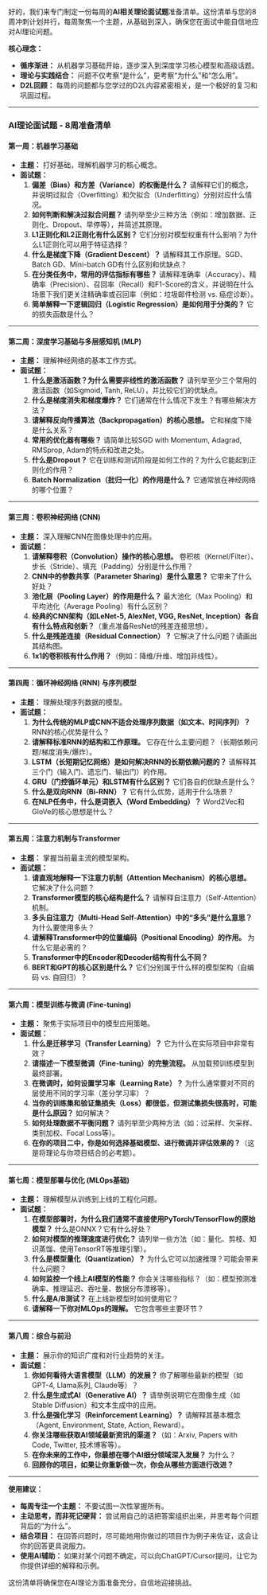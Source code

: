 好的，我们来专门制定一份每周的**AI相关理论面试题**准备清单。这份清单与您的8周冲刺计划并行，每周聚焦一个主题，从基础到深入，确保您在面试中能自信地应对AI理论问题。

**核心理念：**
*   **循序渐进：** 从机器学习基础开始，逐步深入到深度学习核心模型和高级话题。
*   **理论与实践结合：** 问题不仅考察“是什么”，更考察“为什么”和“怎么用”。
*   **D2L回顾：** 每周的问题都与您学过的D2L内容紧密相关，是一个极好的复习和巩固过程。

---

### **AI理论面试题 - 8周准备清单**

#### **第一周：机器学习基础**

*   **主题：** 打好基础，理解机器学习的核心概念。
*   **面试题：**
    1.  **偏差（Bias）和方差（Variance）的权衡是什么？** 请解释它们的概念，并说明过拟合（Overfitting）和欠拟合（Underfitting）分别对应什么情况。
    2.  **如何判断和解决过拟合问题？** 请列举至少三种方法（例如：增加数据、正则化、Dropout、早停等），并简述其原理。
    3.  **L1正则化和L2正则化有什么区别？** 它们分别对模型权重有什么影响？为什么L1正则化可以用于特征选择？
    4.  **什么是梯度下降（Gradient Descent）？** 请解释其工作原理。SGD、Batch GD、Mini-batch GD有什么区别和优缺点？
    5.  **在分类任务中，常用的评估指标有哪些？** 请解释准确率（Accuracy）、精确率（Precision）、召回率（Recall）和F1-Score的含义，并说明在什么场景下我们更关注精确率或召回率（例如：垃圾邮件检测 vs. 癌症诊断）。
    6.  **简单解释一下逻辑回归（Logistic Regression）是如何用于分类的？** 它的损失函数是什么？

---

#### **第二周：深度学习基础与多层感知机 (MLP)**

*   **主题：** 理解神经网络的基本工作方式。
*   **面试题：**
    1.  **什么是激活函数？为什么需要非线性的激活函数？** 请列举至少三个常用的激活函数（如Sigmoid, Tanh, ReLU），并比较它们的优缺点。
    2.  **什么是梯度消失和梯度爆炸？** 它们通常在什么情况下发生？有哪些解决方法？
    3.  **请解释反向传播算法（Backpropagation）的核心思想。** 它和梯度下降是什么关系？
    4.  **常用的优化器有哪些？** 请简单比较SGD with Momentum, Adagrad, RMSprop, Adam的特点和改进之处。
    5.  **什么是Dropout？** 它在训练和测试阶段是如何工作的？为什么它能起到正则化的作用？
    6.  **Batch Normalization（批归一化）的作用是什么？** 它通常放在神经网络的哪个位置？

---

#### **第三周：卷积神经网络 (CNN)**

*   **主题：** 深入理解CNN在图像处理中的应用。
*   **面试题：**
    1.  **请解释卷积（Convolution）操作的核心思想。** 卷积核（Kernel/Filter）、步长（Stride）、填充（Padding）分别是什么作用？
    2.  **CNN中的参数共享（Parameter Sharing）是什么意思？** 它带来了什么好处？
    3.  **池化层（Pooling Layer）的作用是什么？** 最大池化（Max Pooling）和平均池化（Average Pooling）有什么区别？
    4.  **经典的CNN架构（如LeNet-5, AlexNet, VGG, ResNet, Inception）各自有什么特点和创新？**（重点准备ResNet的残差连接思想）。
    5.  **什么是残差连接（Residual Connection）？** 它解决了什么问题？请画出其结构图。
    6.  **1x1的卷积核有什么作用？**（例如：降维/升维、增加非线性）。

---

#### **第四周：循环神经网络 (RNN) 与序列模型**

*   **主题：** 理解处理序列数据的模型。
*   **面试题：**
    1.  **为什么传统的MLP或CNN不适合处理序列数据（如文本、时间序列）？** RNN的核心优势是什么？
    2.  **请解释标准RNN的结构和工作原理。** 它存在什么主要问题？（长期依赖问题/梯度消失/爆炸）。
    3.  **LSTM（长短期记忆网络）是如何解决RNN的长期依赖问题的？** 请解释其三个门（输入门、遗忘门、输出门）的作用。
    4.  **GRU（门控循环单元）和LSTM有什么区别？** 它们各自的优缺点是什么？
    5.  **什么是双向RNN（Bi-RNN）？** 它有什么优势，适用于什么场景？
    6.  **在NLP任务中，什么是词嵌入（Word Embedding）？** Word2Vec和GloVe的核心思想是什么？

---

#### **第五周：注意力机制与Transformer**

*   **主题：** 掌握当前最主流的模型架构。
*   **面试题：**
    1.  **请直观地解释一下注意力机制（Attention Mechanism）的核心思想。** 它解决了什么问题？
    2.  **Transformer模型的核心结构是什么？** 请解释自注意力（Self-Attention）机制。
    3.  **多头自注意力（Multi-Head Self-Attention）中的“多头”是什么意思？** 为什么要使用多头？
    4.  **请解释Transformer中的位置编码（Positional Encoding）的作用。** 为什么它是必需的？
    5.  **Transformer中的Encoder和Decoder结构有什么不同？**
    6.  **BERT和GPT的核心区别是什么？** 它们分别属于什么样的模型架构（自编码 vs. 自回归）？

---

#### **第六周：模型训练与微调 (Fine-tuning)**

*   **主题：** 聚焦于实际项目中的模型应用策略。
*   **面试题：**
    1.  **什么是迁移学习（Transfer Learning）？** 它为什么在实际项目中非常有效？
    2.  **请描述一下模型微调（Fine-tuning）的完整流程。** 从加载预训练模型到最终部署。
    3.  **在微调时，如何设置学习率（Learning Rate）？** 为什么通常要对不同的层使用不同的学习率（差分学习率）？
    4.  **当你的训练集和验证集损失（Loss）都很低，但测试集损失很高时，可能是什么原因？** 如何解决？
    5.  **如何处理数据不平衡问题？** 请列举至少两种方法（如：过采样、欠采样、类别加权、Focal Loss等）。
    6.  **在你的项目二中，你是如何选择基础模型、进行微调并评估效果的？**（这是将理论与你项目结合的必考题）。

---

#### **第七周：模型部署与优化 (MLOps基础)**

*   **主题：** 理解模型从训练到上线的工程化问题。
*   **面试题：**
    1.  **在模型部署时，为什么我们通常不直接使用PyTorch/TensorFlow的原始模型？** 什么是ONNX？它有什么好处？
    2.  **如何对模型的推理速度进行优化？** 请列举一些方法（如：量化、剪枝、知识蒸馏、使用TensorRT等推理引擎）。
    3.  **什么是模型量化（Quantization）？** 为什么它可以加速推理？可能会带来什么问题？
    4.  **如何监控一个线上AI模型的性能？** 你会关注哪些指标？（如：模型预测准确率、推理延迟、吞吐量、数据分布漂移等）。
    5.  **什么是A/B测试？** 在上线新模型时如何使用它？
    6.  **请解释一下你对MLOps的理解。** 它包含哪些主要环节？

---

#### **第八周：综合与前沿**

*   **主题：** 展示你的知识广度和对行业趋势的关注。
*   **面试题：**
    1.  **你如何看待大语言模型（LLM）的发展？** 你了解哪些最新的模型（如GPT-4, Llama系列, Claude等）？
    2.  **什么是生成式AI（Generative AI）？** 请举例说明它在图像生成（如Stable Diffusion）和文本生成中的应用。
    3.  **什么是强化学习（Reinforcement Learning）？** 请解释其基本概念（Agent, Environment, State, Action, Reward）。
    4.  **你关注哪些获取AI领域最新资讯的渠道？**（如：Arxiv, Papers with Code, Twitter, 技术博客等）。
    5.  **在你未来的工作中，你最想在哪个AI细分领域深入发展？** 为什么？
    6.  **回顾你的项目，如果让你重新做一次，你会从哪些方面进行改进？**

---

**使用建议：**
*   **每周专注一个主题：** 不要试图一次性掌握所有。
*   **主动思考，而非死记硬背：** 尝试用自己的话把答案组织出来，并思考每个问题背后的“为什么”。
*   **结合项目：** 在回答问题时，尽可能地用你做过的项目作为例子来佐证，这会让你的回答更具说服力。
*   **使用AI辅助：** 如果对某个问题不确定，可以向ChatGPT/Cursor提问，让它为你提供详细的解释和示例。

这份清单将确保您在AI理论方面准备充分，自信地迎接挑战。